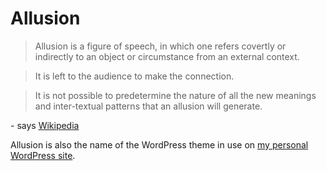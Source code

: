 # Allusion

> Allusion is a figure of speech, in which one refers covertly or indirectly to an object or circumstance from an external context.

> It is left to the audience to make the connection.

> It is not possible to predetermine the nature of all the new meanings and inter-textual patterns that an allusion will generate.

\- says [Wikipedia](https://en.wikipedia.org/wiki/Allusion)

Allusion is also the name of the WordPress theme in use on [my personal WordPress site](https://paultibbetts.uk).
